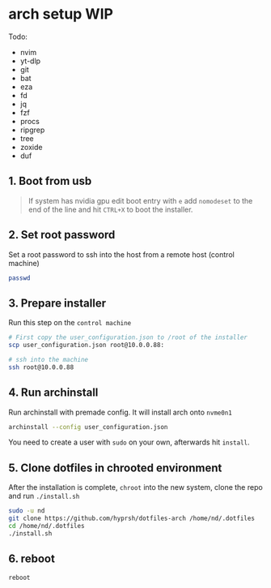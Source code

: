 # arch setup WIP

Todo:

- nvim
- yt-dlp
- git
- bat
- eza
- fd
- jq
- fzf
- procs
- ripgrep
- tree
- zoxide
- duf

## 1. Boot from usb

> If system has nvidia gpu edit boot entry with `e` add `nomodeset` to the end of the line and hit `CTRL+X` to boot the installer.

## 2. Set root password

Set a root password to ssh into the host from a remote host (control machine)

```bash
passwd
```

## 3. Prepare installer

Run this step on the `control machine`

```bash
# First copy the user_configuration.json to /root of the installer
scp user_configuration.json root@10.0.0.88:

# ssh into the machine
ssh root@10.0.0.88
```

## 4. Run archinstall

Run archinstall with premade config. It will install arch onto `nvme0n1`

```bash
archinstall --config user_configuration.json
```

You need to create a user with `sudo` on your own, afterwards hit `install`.

## 5. Clone dotfiles in chrooted environment

After the installation is complete, `chroot` into the new system, clone the repo and run `./install.sh`

```sh
sudo -u nd
git clone https://github.com/hyprsh/dotfiles-arch /home/nd/.dotfiles
cd /home/nd/.dotfiles
./install.sh
```

## 6. reboot

```bash
reboot
```

